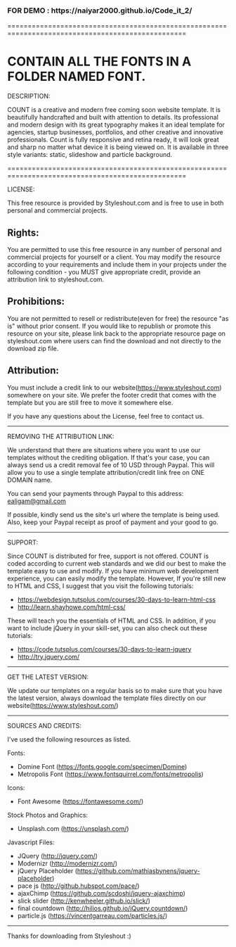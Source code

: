 

<h3>FOR DEMO : https://naiyar2000.github.io/Code_it_2/</h3>
==================================================================================================


<h1>CONTAIN ALL THE FONTS IN A FOLDER NAMED FONT.</h1>

DESCRIPTION:

COUNT is a creative and modern free coming soon website template. It is beautifully handcrafted 
and built with attention to details. Its professional and modern design with its great typography 
makes it an ideal template for agencies, startup businesses, portfolios, and other creative and 
innovative professionals. Count is fully responsive and retina ready, it will look great and 
sharp no matter what device it is being viewed on. It is available in three style variants: 
static, slideshow and particle background.

==================================================================================================



LICENSE:

This free resource is provided by Styleshout.com and is free to use in 
both personal and commercial projects.


Rights:
-------

You are permitted to use this free resource in any number of personal and commercial projects for 
yourself or a client. You may modify the resource according to your requirements and include them 
in your projects under the following condition - you MUST give appropriate credit, provide an 
attribution link to styleshout.com.


Prohibitions:
-------------

You are not permitted to resell or redistribute(even for free) the resource "as is" without 
prior consent. If you would like to republish or promote this resource on your site, please 
link back to the appropriate resource page on styleshout.com where users can find the download 
and not directly to the download zip file.


Attribution: 
------------

You must include a credit link to our website(https://www.styleshout.com) somewhere on your site. 
We prefer the footer credit that comes with the template but you are still free to move it 
somewhere else.



If you have any questions about the License, feel free to contact us.


-----------------------------------------------------------------------------------------------------


REMOVING THE ATTRIBUTION LINK:

We understand that there are situations where you want to use our templates without 
the crediting obligation. If that's your case, you can always send us a 
credit removal fee of 10 USD through Paypal. This will allow you to use a single 
template attribution/credit link free on ONE DOMAIN name.

You can send your payments through Paypal to this address: ealigam@gmail.com

If possible, kindly send us the site's url where the template is being used. 
Also, keep your Paypal receipt as proof of payment and your good to go.


------------------------------------------------------------------------------------------------------ 


SUPPORT:
    
Since COUNT is distributed for free, support is not offered. COUNT is coded according 
to current web standards and we did our best to make the template easy to use and modify.
If you have minimum web development experience, you can easily modify the template. 
However, If you're still new to HTML and CSS, I suggest that you visit the 
following tutorials:

 - https://webdesign.tutsplus.com/courses/30-days-to-learn-html-css
 - http://learn.shayhowe.com/html-css/

These will teach you the essentials of HTML and CSS. In addition, if you want to include
jQuery in your skill-set, you can also check out these tutorials: 

 - https://code.tutsplus.com/courses/30-days-to-learn-jquery
 - http://try.jquery.com/


------------------------------------------------------------------------------------------------------ 


GET THE LATEST VERSION:

We update our templates on a regular basis so to make sure that you have the latest version, 
always download the template files directly on our website(https://www.styleshout.com/)



-------------------------------------------------------------------------------------------------------


SOURCES AND CREDITS:

I've used the following resources as listed.

Fonts:
 - Domine Font (https://fonts.google.com/specimen/Domine)
 - Metropolis Font (https://www.fontsquirrel.com/fonts/metropolis) 

Icons:
 - Font Awesome (https://fontawesome.com/)

Stock Photos and Graphics:
 - Unsplash.com (https://unsplash.com/)
 
Javascript Files:
 - JQuery (http://jquery.com/)
 - Modernizr (http://modernizr.com/)
 - jQuery Placeholder (https://github.com/mathiasbynens/jquery-placeholder)
 - pace js (http://github.hubspot.com/pace/)
 - ajaxChimp (https://github.com/scdoshi/jquery-ajaxchimp)
 - slick slider (http://kenwheeler.github.io/slick/)
 - final countdown (http://hilios.github.io/jQuery.countdown/)
 - particle.js (https://vincentgarreau.com/particles.js/)


-------------------------------------------------------------------------------------------------------


Thanks for downloading from Styleshout :)



